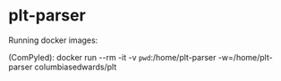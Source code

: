 # plt-parser

Running docker images:

(ComPyled):
docker run --rm -it -v `pwd`:/home/plt-parser -w=/home/plt-parser columbiasedwards/plt